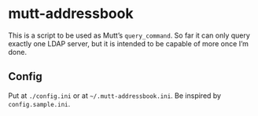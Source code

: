 # mutt-addressbook

This is a script to be used as Mutt’s `query_command`.  So far it can only
query exactly one LDAP server, but it is intended to be capable of more once
I’m done.

## Config
Put at `./config.ini` or at `~/.mutt-addressbook.ini`.  Be inspired by
`config.sample.ini`.
